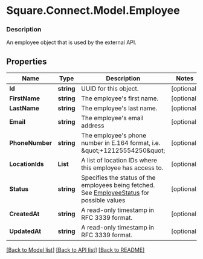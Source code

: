 # Square.Connect.Model.Employee

### Description

An employee object that is used by the external API.

## Properties

Name | Type | Description | Notes
------------ | ------------- | ------------- | -------------
**Id** | **string** | UUID for this object. | [optional] 
**FirstName** | **string** | The employee&#39;s first name. | [optional] 
**LastName** | **string** | The employee&#39;s last name. | [optional] 
**Email** | **string** | The employee&#39;s email address | [optional] 
**PhoneNumber** | **string** | The employee&#39;s phone number in E.164 format, i.e. \&quot;+12125554250\&quot; | [optional] 
**LocationIds** | **List<string>** | A list of location IDs where this employee has access to. | [optional] 
**Status** | **string** | Specifies the status of the employees being fetched. See [EmployeeStatus](#type-employeestatus) for possible values | [optional] 
**CreatedAt** | **string** | A read-only timestamp in RFC 3339 format. | [optional] 
**UpdatedAt** | **string** | A read-only timestamp in RFC 3339 format. | [optional] 



[[Back to Model list]](../README.md#documentation-for-models) [[Back to API list]](../README.md#documentation-for-api-endpoints) [[Back to README]](../README.md)

